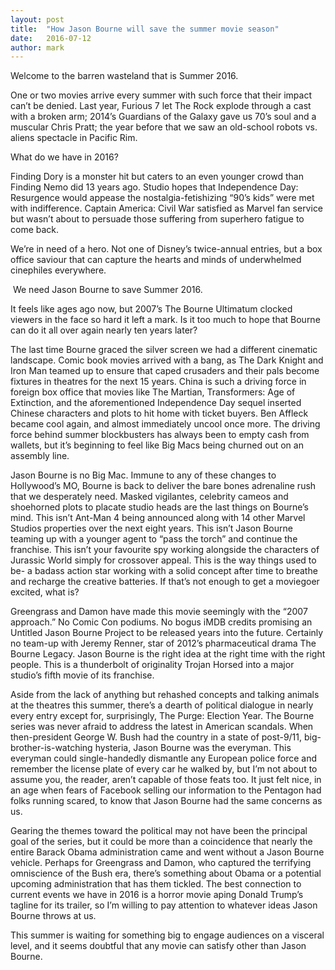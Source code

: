 ```yaml
---
layout: post
title:  "How Jason Bourne will save the summer movie season"
date:   2016-07-12
author: mark
---
```


Welcome to the barren wasteland that is Summer 2016.

 

One or two movies arrive every summer with such force that their impact can’t be denied. Last year, Furious 7 let The Rock explode through a cast with a broken arm; 2014’s Guardians of the Galaxy gave us 70’s soul and a muscular Chris Pratt; the year before that we saw an old-school robots vs. aliens spectacle in Pacific Rim.

 

What do we have in 2016?

 

Finding Dory is a monster hit but caters to an even younger crowd than Finding Nemo did 13 years ago. Studio hopes that Independence Day: Resurgence would appease the nostalgia-fetishizing “90’s kids” were met with indifference. Captain America: Civil War satisfied as Marvel fan service but wasn’t about to persuade those suffering from superhero fatigue to come back.

 

We’re in need of a hero. Not one of Disney’s twice-annual entries, but a box office saviour that can capture the hearts and minds of underwhelmed cinephiles everywhere.

 

 We need Jason Bourne to save Summer 2016.

 

It feels like ages ago now, but 2007’s The Bourne Ultimatum clocked viewers in the face so hard it left a mark. Is it too much to hope that Bourne can do it all over again nearly ten years later?

 

The last time Bourne graced the silver screen we had a different cinematic landscape. Comic book movies arrived with a bang, as The Dark Knight and Iron Man teamed up to ensure that caped crusaders and their pals become fixtures in theatres for the next 15 years. China is such a driving force in foreign box office that movies like The Martian, Transformers: Age of Extinction, and the aforementioned Independence Day sequel inserted Chinese characters and plots to hit home with ticket buyers. Ben Affleck became cool again, and almost immediately uncool once more. The driving force behind summer blockbusters has always been to empty cash from wallets, but it’s beginning to feel like Big Macs being churned out on an assembly line.

 

Jason Bourne is no Big Mac. Immune to any of these changes to Hollywood’s MO, Bourne is back to deliver the bare bones adrenaline rush that we desperately need. Masked vigilantes, celebrity cameos and shoehorned plots to placate studio heads are the last things on Bourne’s mind. This isn’t Ant-Man 4 being announced along with 14 other Marvel Studios properties over the next eight years. This isn’t Jason Bourne teaming up with a younger agent to “pass the torch” and continue the franchise. This isn’t your favourite spy working alongside the characters of Jurassic World simply for crossover appeal. This is the way things used to be- a badass action star working with a solid concept after time to breathe and recharge the creative batteries. If that’s not enough to get a moviegoer excited, what is?

 

Greengrass and Damon have made this movie seemingly with the “2007 approach.” No Comic Con podiums. No bogus iMDB credits promising an Untitled Jason Bourne Project to be released years into the future. Certainly no team-up with Jeremy Renner, star of 2012’s pharmaceutical drama The Bourne Legacy. Jason Bourne is the right idea at the right time with the right people. This is a thunderbolt of originality Trojan Horsed into a major studio’s fifth movie of its franchise.

 

Aside from the lack of anything but rehashed concepts and talking animals at the theatres this summer, there’s a dearth of political dialogue in nearly every entry except for, surprisingly, The Purge: Election Year. The Bourne series was never afraid to address the latest in American scandals. When then-president George W. Bush had the country in a state of post-9/11, big-brother-is-watching hysteria, Jason Bourne was the everyman. This everyman could single-handedly dismantle any European police force and remember the license plate of every car he walked by, but I’m not about to assume you, the reader, aren’t capable of those feats too. It just felt nice, in an age when fears of Facebook selling our information to the Pentagon had folks running scared, to know that Jason Bourne had the same concerns as us.

 

Gearing the themes toward the political may not have been the principal goal of the series, but it could be more than a coincidence that nearly the entire Barack Obama administration came and went without a Jason Bourne vehicle. Perhaps for Greengrass and Damon, who captured the terrifying omniscience of the Bush era, there’s something about Obama or a potential upcoming administration that has them tickled. The best connection to current events we have in 2016 is a horror movie aping Donald Trump’s tagline for its trailer, so I’m willing to pay attention to whatever ideas Jason Bourne throws at us.

 

This summer is waiting for something big to engage audiences on a visceral level, and it seems doubtful that any movie can satisfy other than Jason Bourne.
